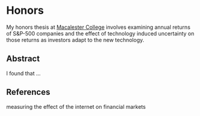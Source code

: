 # Honors

My honors thesis at [Macalester College](http://macalester.edu) involves examining annual
returns of S&P-500 companies and the effect of technology induced uncertainty on those returns as investors adapt to the new technology.


## Abstract

I found that ...


## References

measuring the effect of the internet on financial markets
